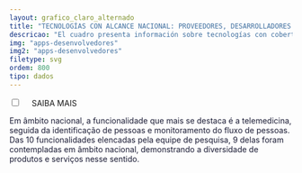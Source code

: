 ```yaml
---
layout: grafico_claro_alternado
title: "TECNOLOGÍAS CON ALCANCE NACIONAL: PROVEEDORES, DESARROLLADORES Y FUNCIONALIDADES"
descricao: "El cuadro presenta información sobre tecnologías con cobertura nacional, indicando sus proveedores y desarrolladores y agrupándolos según sus funcionalidades."
img: "apps-desenvolvedores"
img2: "apps-desenvolvedores"
filetype: svg
ordem: 800
tipo: dados
---
```


<div class="accordion">
    <div class="option">
      <input type="checkbox" id="toggle{{page.ordem}}" class="toggle" />
      <label class="titleaco" for="toggle{{page.ordem}}">SAIBA MAIS&nbsp;
      </label>
      <div class="contentaco">
        <p style="color:#1c1d36 !important">Em âmbito nacional, a funcionalidade que mais se destaca é a telemedicina, seguida da identificação de pessoas e monitoramento do fluxo de pessoas. Das 10 funcionalidades elencadas pela equipe de pesquisa, 9 delas foram contempladas em âmbito nacional, demonstrando a diversidade de produtos e serviços nesse sentido.</p>
      </div>
    </div>
  </div>
